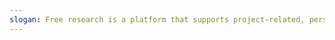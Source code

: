 ```yaml
---
slogan: Free research is a platform that supports project-related, personal, dynamic and bureaucratic research on relevant topics.
---
```


